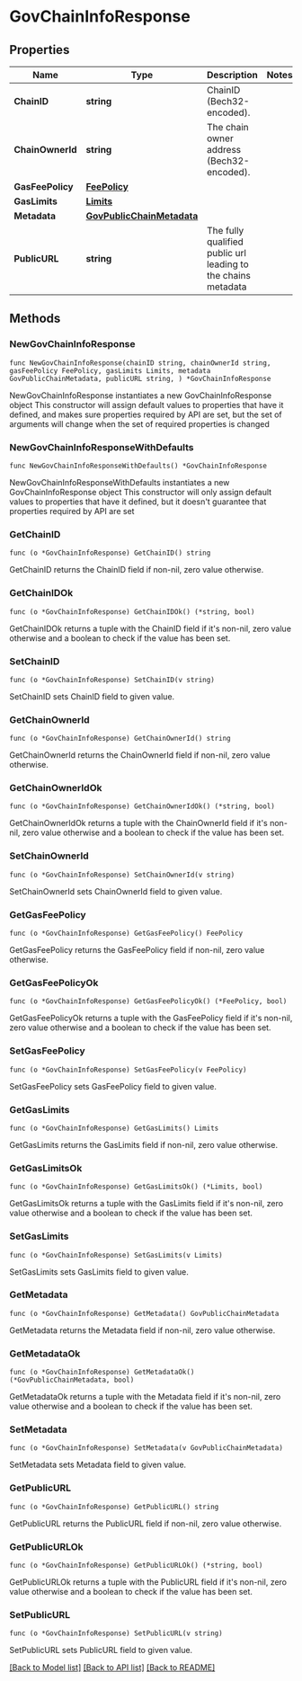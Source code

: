 # GovChainInfoResponse

## Properties

Name | Type | Description | Notes
------------ | ------------- | ------------- | -------------
**ChainID** | **string** | ChainID (Bech32-encoded). | 
**ChainOwnerId** | **string** | The chain owner address (Bech32-encoded). | 
**GasFeePolicy** | [**FeePolicy**](FeePolicy.md) |  | 
**GasLimits** | [**Limits**](Limits.md) |  | 
**Metadata** | [**GovPublicChainMetadata**](GovPublicChainMetadata.md) |  | 
**PublicURL** | **string** | The fully qualified public url leading to the chains metadata | 

## Methods

### NewGovChainInfoResponse

`func NewGovChainInfoResponse(chainID string, chainOwnerId string, gasFeePolicy FeePolicy, gasLimits Limits, metadata GovPublicChainMetadata, publicURL string, ) *GovChainInfoResponse`

NewGovChainInfoResponse instantiates a new GovChainInfoResponse object
This constructor will assign default values to properties that have it defined,
and makes sure properties required by API are set, but the set of arguments
will change when the set of required properties is changed

### NewGovChainInfoResponseWithDefaults

`func NewGovChainInfoResponseWithDefaults() *GovChainInfoResponse`

NewGovChainInfoResponseWithDefaults instantiates a new GovChainInfoResponse object
This constructor will only assign default values to properties that have it defined,
but it doesn't guarantee that properties required by API are set

### GetChainID

`func (o *GovChainInfoResponse) GetChainID() string`

GetChainID returns the ChainID field if non-nil, zero value otherwise.

### GetChainIDOk

`func (o *GovChainInfoResponse) GetChainIDOk() (*string, bool)`

GetChainIDOk returns a tuple with the ChainID field if it's non-nil, zero value otherwise
and a boolean to check if the value has been set.

### SetChainID

`func (o *GovChainInfoResponse) SetChainID(v string)`

SetChainID sets ChainID field to given value.


### GetChainOwnerId

`func (o *GovChainInfoResponse) GetChainOwnerId() string`

GetChainOwnerId returns the ChainOwnerId field if non-nil, zero value otherwise.

### GetChainOwnerIdOk

`func (o *GovChainInfoResponse) GetChainOwnerIdOk() (*string, bool)`

GetChainOwnerIdOk returns a tuple with the ChainOwnerId field if it's non-nil, zero value otherwise
and a boolean to check if the value has been set.

### SetChainOwnerId

`func (o *GovChainInfoResponse) SetChainOwnerId(v string)`

SetChainOwnerId sets ChainOwnerId field to given value.


### GetGasFeePolicy

`func (o *GovChainInfoResponse) GetGasFeePolicy() FeePolicy`

GetGasFeePolicy returns the GasFeePolicy field if non-nil, zero value otherwise.

### GetGasFeePolicyOk

`func (o *GovChainInfoResponse) GetGasFeePolicyOk() (*FeePolicy, bool)`

GetGasFeePolicyOk returns a tuple with the GasFeePolicy field if it's non-nil, zero value otherwise
and a boolean to check if the value has been set.

### SetGasFeePolicy

`func (o *GovChainInfoResponse) SetGasFeePolicy(v FeePolicy)`

SetGasFeePolicy sets GasFeePolicy field to given value.


### GetGasLimits

`func (o *GovChainInfoResponse) GetGasLimits() Limits`

GetGasLimits returns the GasLimits field if non-nil, zero value otherwise.

### GetGasLimitsOk

`func (o *GovChainInfoResponse) GetGasLimitsOk() (*Limits, bool)`

GetGasLimitsOk returns a tuple with the GasLimits field if it's non-nil, zero value otherwise
and a boolean to check if the value has been set.

### SetGasLimits

`func (o *GovChainInfoResponse) SetGasLimits(v Limits)`

SetGasLimits sets GasLimits field to given value.


### GetMetadata

`func (o *GovChainInfoResponse) GetMetadata() GovPublicChainMetadata`

GetMetadata returns the Metadata field if non-nil, zero value otherwise.

### GetMetadataOk

`func (o *GovChainInfoResponse) GetMetadataOk() (*GovPublicChainMetadata, bool)`

GetMetadataOk returns a tuple with the Metadata field if it's non-nil, zero value otherwise
and a boolean to check if the value has been set.

### SetMetadata

`func (o *GovChainInfoResponse) SetMetadata(v GovPublicChainMetadata)`

SetMetadata sets Metadata field to given value.


### GetPublicURL

`func (o *GovChainInfoResponse) GetPublicURL() string`

GetPublicURL returns the PublicURL field if non-nil, zero value otherwise.

### GetPublicURLOk

`func (o *GovChainInfoResponse) GetPublicURLOk() (*string, bool)`

GetPublicURLOk returns a tuple with the PublicURL field if it's non-nil, zero value otherwise
and a boolean to check if the value has been set.

### SetPublicURL

`func (o *GovChainInfoResponse) SetPublicURL(v string)`

SetPublicURL sets PublicURL field to given value.



[[Back to Model list]](../README.md#documentation-for-models) [[Back to API list]](../README.md#documentation-for-api-endpoints) [[Back to README]](../README.md)


